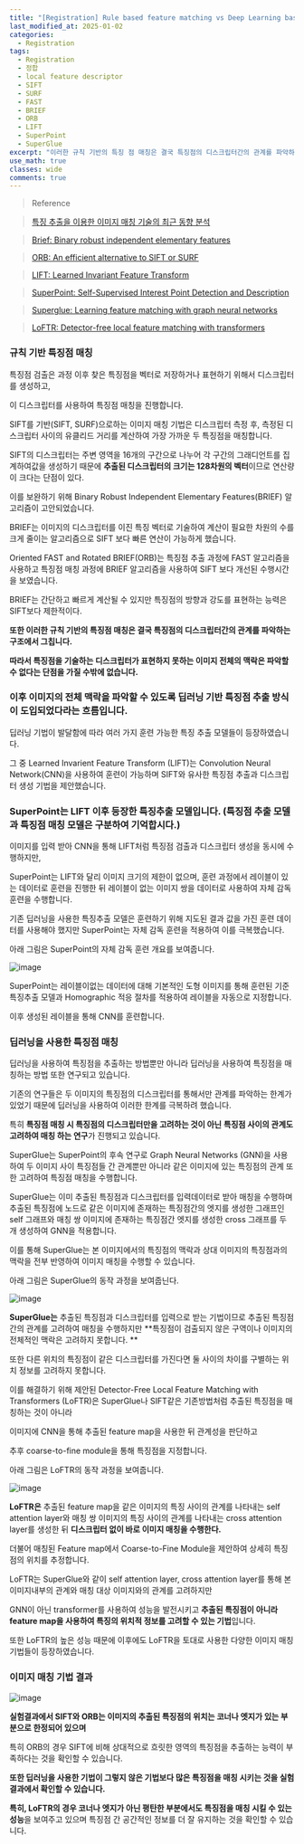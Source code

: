```yaml
---
title: "[Registration] Rule based feature matching vs Deep Learning based feature matching"
last_modified_at: 2025-01-02
categories:
  - Registration
tags:
  - Registration
  - 정합
  - local feature descriptor
  - SIFT
  - SURF
  - FAST
  - BRIEF
  - ORB
  - LIFT
  - SuperPoint
  - SuperGlue
excerpt: "이러한 규칙 기반의 특징 점 매칭은 결국 특징점의 디스크립터간의 관계를 파악하는 구조에서 그칩니다."
use_math: true
classes: wide
comments: true
---
```


> Reference

> [특징 추출을 이용한 이미지 매칭 기술의 최근 동향 분석](https://ksbe-jbe.org/xml/37415/37415.pdf)

> [Brief: Binary robust independent elementary features](https://www.cs.ubc.ca/~lowe/525/papers/calonder_eccv10.pdf)

> [ORB: An efficient alternative to SIFT or SURF](https://ieeexplore.ieee.org/document/6126544)

> [LIFT: Learned Invariant Feature Transform](https://arxiv.org/pdf/1603.09114)

> [SuperPoint: Self-Supervised Interest Point Detection and Description](https://openaccess.thecvf.com/content_cvpr_2018_workshops/papers/w9/DeTone_SuperPoint_Self-Supervised_Interest_CVPR_2018_paper.pdf)

> [Superglue: Learning feature matching with graph neural networks](https://openaccess.thecvf.com/content_CVPR_2020/papers/Sarlin_SuperGlue_Learning_Feature_Matching_With_Graph_Neural_Networks_CVPR_2020_paper.pdf)

> [LoFTR: Detector-free local feature matching with transformers](https://openaccess.thecvf.com/content/CVPR2021/papers/Sun_LoFTR_Detector-Free_Local_Feature_Matching_With_Transformers_CVPR_2021_paper.pdf)

### 규칙 기반 특징점 매칭

특징점 검출은 과정 이후 찾은 특징점을 벡터로 저장하거나 표현하기 위해서 디스크립터를 생성하고, 

이 디스크립터를 사용하여 특징점 매칭을 진행합니다. 

SIFT를 기반(SIFT, SURF)으로하는 이미지 매칭 기법은 디스크립터 측정 후, 측정된 디스크립터 사이의 유클리드 거리를 계산하여 가장 가까운 두 특징점을 매칭합니다. 

SIFT의 디스크립터는 주변 영역을 16개의 구간으로 나누어 각 구간의 그래디언트를 집계하여값을 생성하기 때문에 **추출된 디스크립터의 크기는 128차원의 벡터**이므로 연산량이 크다는 단점이 있다. 

이를 보완하기 위해 Binary Robust Independent Elementary Features(BRIEF) 알고리즘이 고안되었습니다. 

BRIEF는 이미지의 디스크립터를 이진 특징 벡터로 기술하여 계산이 필요한 차원의 수를 크게 줄이는 알고리즘으로 SIFT 보다 빠른 연산이 가능하게 했습니다. 

Oriented FAST and Rotated BRIEF(ORB)는 특징점 추출 과정에 FAST 알고리즘을 사용하고 특징점 매칭 과정에 BRIEF 알고리즘을 사용하여 SIFT 보다 개선된 수행시간을 보였습니다. 

BRIEF는 간단하고 빠르게 계산될 수 있지만 특징점의 방향과 강도를 표현하는 능력은 SIFT보다 제한적이다. 

**또한 이러한 규칙 기반의 특징점 매칭은 결국 특징점의 디스크립터간의 관계를 파악하는 구조에서 그칩니다.**

**따라서 특징점을 기술하는 디스크립터가 표현하지 못하는 이미지 전체의 맥락은 파악할 수 없다는 단점을 가질 수밖에 없습니다.**

### 이후 이미지의 전체 맥락을 파악할 수 있도록 딥러닝 기반 특징점 추출 방식이 도입되었다라는 흐름입니다.

딥러닝 기법이 발달함에 따라 여러 가지 훈련 가능한 특징 추출 모델들이 등장하였습니다. 

그 중 Learned Invarient Feature Transform (LIFT)는 Convolution Neural Network(CNN)을 사용하여 훈련이 가능하며 SIFT와 유사한 특징점 추출과 디스크립터 생성 기법을 제안했습니다.

### SuperPoint는 LIFT 이후 등장한 특징추출 모델입니다. (특징점 추출 모델과 특징점 매칭 모델은 구분하여 기억합시다.)

이미지를 입력 받아 CNN을 통해 LIFT처럼 특징점 검출과 디스크립터 생성을 동시에 수행하지만, 

SuperPoint는 LIFT와 달리 이미지 크기의 제한이 없으며, 훈련 과정에서 레이블이 있는 데이터로 훈련을 진행한 뒤 레이블이 없는 이미지 쌍을 데이터로 사용하여 자체 감독 훈련을 수행합니다.

기존 딥러닝을 사용한 특징추출 모델은 훈련하기 위해 지도된 결과 값을 가진 훈련 데이터를 사용해야 했지만 SuperPoint는 자체 감독 훈련을 적용하여 이를 극복했습니다. 

아래 그림은 SuperPoint의 자체 감독 훈련 개요를 보여줍니다.

![image](https://github.com/user-attachments/assets/4e513c0c-8ac2-4225-9b0e-1035ce3fd25f)

SuperPoint는 레이블이없는 데이터에 대해 기본적인 도형 이미지를 통해 훈련된 기준 특징추출 모델과 Homographic 적응 절차를 적용하여 레이블을 자동으로 지정합니다. 

이후 생성된 레이블을 통해 CNN를 훈련합니다. 

### 딥러닝을 사용한 특징점 매칭

딥러닝을 사용하여 특징점을 추출하는 방법뿐만 아니라 딥러닝을 사용하여 특징점을 매칭하는 방법 또한 연구되고 있습니다. 

기존의 연구들은 두 이미지의 특징점의 디스크립터를 통해서만 관계를 파악하는 한계가 있었기 때문에 딥러닝을 사용하여 이러한 한계를 극복하려 했습니다. 

특히 **특징점 매칭 시 특징점의 디스크립터만을 고려하는 것이 아닌** **특징점 사이의 관계도 고려하여 매칭 하는 연구**가 진행되고 있습니다. 

SuperGlue는 SuperPoint의 후속 연구로 Graph Neural Networks (GNN)을 사용하여 두 이미지 사이 특징점들 간 관계뿐만 아니라 같은 이미지에 있는 특징점의 관계 또한 고려하여 특징점 매칭을 수행합니다. 

SuperGlue는 이미 추출된 특징점과 디스크립터를 입력데이터로 받아 매칭을 수행하며 추출된 특징점에 노드로 같은 이미지에 존재하는 특징점간의 엣지를 생성한 그래프인 self 그래프와 매칭 쌍 이미지에 존재하는 특징점간 엣지를 생성한 cross 그래프를 두 개 생성하여 GNN을 적용합니다. 

이를 통해 SuperGlue는 본 이미지에서의 특징점의 맥락과 상대 이미지의 특징점과의 맥락을 전부 반영하여 이미지 매칭을 수행할 수 있습니다. 

아래 그림은 SuperGlue의 동작 과정을 보여줍닌다. 

![image](https://github.com/user-attachments/assets/35aee1bc-4b5d-4033-a423-41e388ca56e1)

**SuperGlue는** 추출된 특징점과 디스크립터를 입력으로 받는 기법이므로 추출된 특징점간의 관계를 고려하여 매칭을 수행하지만 **특징점이 검출되지 않은 구역이나 이미지의 전체적인 맥락은 고려하지 못합니다. **

또한 다른 위치의 특징점이 같은 디스크립터를 가진다면 둘 사이의 차이를 구별하는 위치 정보를 고려하지 못합니다.

이를 해결하기 위해 제안된 Detector-Free Local Feature Matching with Transformers (LoFTR)은 SuperGlue나 SIFT같은 기존방법처럼 추출된 특징점을 매칭하는 것이 아니라 

이미지에 CNN을 통해 추출된 feature map을 사용한 뒤 관계성을 판단하고 

추후 coarse-to-fine module을 통해 특징점을 지정합니다.

아래 그림은 LoFTR의 동작 과정을 보여줍니다. 

![image](https://github.com/user-attachments/assets/482f5c0a-3e3b-4d2e-bc68-3776ffed5241)

**LoFTR은** 추출된 feature map을 같은 이미지의 특징 사이의 관계를 나타내는 self attention layer와 매칭 쌍 이미지의 특징 사이의 관계를 나타내는 cross attention layer를 생성한 뒤 **디스크립터 없이 바로 이미지 매칭을 수행한다.**

더불어 매칭된 Feature map에서 Coarse-to-Fine Module을 제안하여 상세히 특징점의 위치를 추정합니다. 

LoFTR는 SuperGlue와 같이 self attention layer, cross attention layer를 통해 본 이미지내부의 관계와 매칭 대상 이미지와의 관계를 고려하지만

GNN이 아닌 transformer를 사용하여 성능을 발전시키고 **추출된 특징점이 아니라 feature map을 사용하여 특징의 위치적 정보를 고려할 수 있는 기법**입니다. 

또한 LoFTR의 높은 성능 때문에 이후에도 LoFTR을 토대로 사용한 다양한 이미지 매칭 기법들이 등장하였습니다.

### 이미지 매칭 기법 결과

![image](https://github.com/user-attachments/assets/b3dbcef4-04b0-4467-967e-3190dc75a222)

**실험결과에서 SIFT와 ORB는 이미지의 추출된 특징점의 위치는 코너나 엣지가 있는 부분으로 한정되어 있으며**

특히 ORB의 경우 SIFT에 비해 상대적으로 흐릿한 영역의 특징점을 추출하는 능력이 부족하다는 것을 확인할 수 있습니다. 

**또한 딥러닝을 사용한 기법이 그렇지 않은 기법보다 많은 특징점을 매칭 시키는 것을 실험 결과에서 확인할 수 있습니다.**

**특히, LoFTR의 경우 코너나 엣지가 아닌 평탄한 부분에서도 특징점을 매칭 시킬 수 있는 성능**을 보여주고 있으며 특징점 간 공간적인 정보를 더 잘 유지하는 것을 확인할 수 있습니다. 
